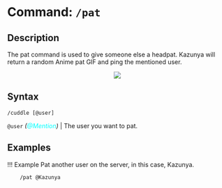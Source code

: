 # **Command:** `/pat`

## **Description**

The pat command is used to give someone else a headpat. Kazunya will return a random Anime pat GIF and ping the mentioned user.

<p align="center"><img src="https://c.tenor.com/rZRQ6gSf128AAAAC/anime-good-girl.gif"></p>

## **Syntax**

    /cuddle [@user]

`@user` *(<span style="color:aqua">@Mention</span>)* | The user you want to pat.

## **Examples**

!!! Example
    Pat another user on the server, in this case, Kazunya.

        /pat @Kazunya